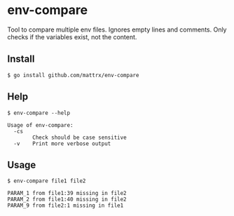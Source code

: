 # env-compare

Tool to compare multiple env files. Ignores empty lines and comments. Only checks if the variables exist, not the content.

## Install
```
$ go install github.com/mattrx/env-compare
```

## Help
```
$ env-compare --help

Usage of env-compare:
  -cs
    	Check should be case sensitive
  -v	Print more verbose output
```

## Usage
```
$ env-compare file1 file2

PARAM_1 from file1:39 missing in file2
PARAM_2 from file1:40 missing in file2
PARAM_9 from file2:1 missing in file1
```
